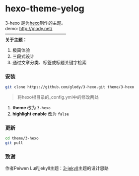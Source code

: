 hexo-theme-yelog
================
3-hexo 是为[hexo](https://github.com/tommy351/hexo)制作的主题。  
demo: http://glody.net/  
——————————————  
**关于主题：**

1. 极简体验      
2. 三段式设计
3. 通过文章分类、标签或标题关键字检索  

### 安装
```bash
git clone https://github.com/glody/3-hexo.git theme/3-hexo
```
>将hexo根目录的_config.yml中的修改两处  
1. **theme** 改为 `3-hexo`   
2. **highlight enable** 改为 `false`  

### 更新
```bash
cd theme/3-hexo
git pull
```

### 致谢
 作者Peiwen Lu的jekyll主题：[3-jekyll](https://github.com/P233/3-Jekyll)主题的设计思路

